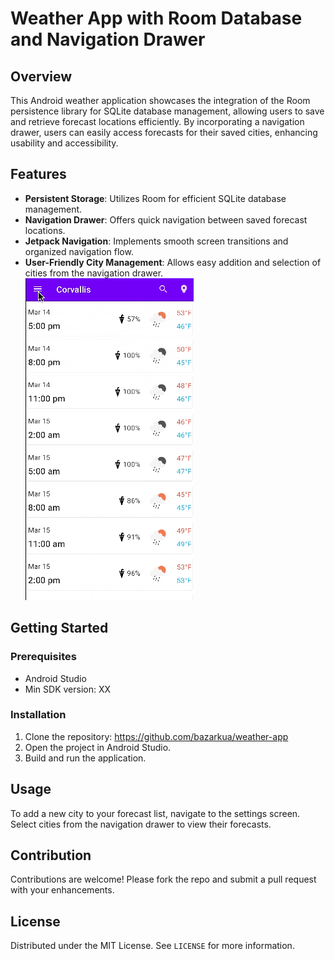 # Weather App with Room Database and Navigation Drawer

## Overview
This Android weather application showcases the integration of the Room persistence library for SQLite database management, allowing users to save and retrieve forecast locations efficiently. By incorporating a navigation drawer, users can easily access forecasts for their saved cities, enhancing usability and accessibility.

## Features
- **Persistent Storage**: Utilizes Room for efficient SQLite database management.
- **Navigation Drawer**: Offers quick navigation between saved forecast locations.
- **Jetpack Navigation**: Implements smooth screen transitions and organized navigation flow.
- **User-Friendly City Management**: Allows easy addition and selection of cities from the navigation drawer.
![App Behavior](screencap.gif)
## Getting Started
### Prerequisites
- Android Studio
- Min SDK version: XX

### Installation
1. Clone the repository: https://github.com/bazarkua/weather-app
2. Open the project in Android Studio.
3. Build and run the application.

## Usage
To add a new city to your forecast list, navigate to the settings screen. Select cities from the navigation drawer to view their forecasts.

## Contribution
Contributions are welcome! Please fork the repo and submit a pull request with your enhancements.

## License
Distributed under the MIT License. See `LICENSE` for more information.

